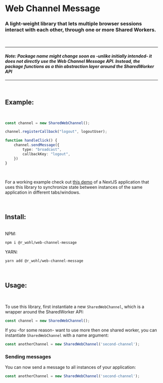 # Web Channel Message

### A light-weight library that lets multiple browser sessions interact with each other, through one or more Shared Workers.

<br>

---

#### <i>Note: Package name might change soon as -unlike initially intended- it does not directly use the Web Channel Message API. Instead, the package functions as a thin abstraction layer around the SharedWorker API</i>

---

<br>

## Example:

<br>

```TypeScript
const channel = new SharedWebChannel();

channel.registerCallback("logout", logoutUser);

function handleClick() {
    channel.sendMessage({
        type: "broadcast",
        callbackKey: "logout",
    })
}
```

<br>

For a working example check out [this demo](https://shared-worker-package-demo.vercel.app/) of a NextJS application that uses this library to synchronize state between instances of the same application in different tabs/windows.

<br>

## Install:

<br>
NPM:

```sh
npm i @r_wohl/web-channel-message
```

YARN:

```sh
yarn add @r_wohl/web-channel-message
```

<br>

## Usage:

<br>

To use this library, first instantiate a new `SharedWebChannel`, which is a wrapper around the SharedWorker API:

```TypeScript
const channel = new SharedWebChannel();
```

If you -for some reason- want to use more then one shared worker, you can instantiate `SharedWebChannel` with a name argument:

```TypeScript
const anotherChannel = new SharedWebChannel('second-channel');
```

### Sending messages

You can now send a message to all instances of your application:

```TypeScript
const anotherChannel = new SharedWebChannel('second-channel');
```
